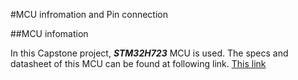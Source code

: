 #MCU infromation and Pin connection

##MCU infomation

In this Capstone project, ***STM32H723*** MCU is used. The specs and datasheet of this MCU can be found at following link.
[This link](https://www.st.com/en/microcontrollers-microprocessors/stm32h723ze.html)